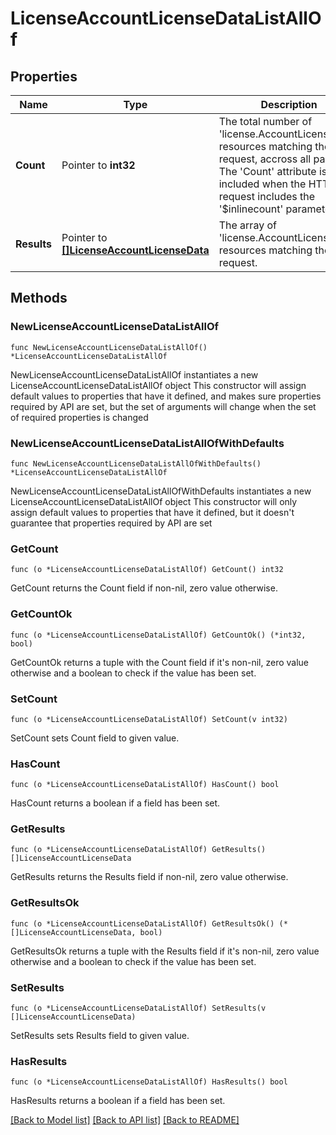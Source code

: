 # LicenseAccountLicenseDataListAllOf

## Properties

Name | Type | Description | Notes
------------ | ------------- | ------------- | -------------
**Count** | Pointer to **int32** | The total number of &#39;license.AccountLicenseData&#39; resources matching the request, accross all pages. The &#39;Count&#39; attribute is included when the HTTP GET request includes the &#39;$inlinecount&#39; parameter. | [optional] 
**Results** | Pointer to [**[]LicenseAccountLicenseData**](license.AccountLicenseData.md) | The array of &#39;license.AccountLicenseData&#39; resources matching the request. | [optional] 

## Methods

### NewLicenseAccountLicenseDataListAllOf

`func NewLicenseAccountLicenseDataListAllOf() *LicenseAccountLicenseDataListAllOf`

NewLicenseAccountLicenseDataListAllOf instantiates a new LicenseAccountLicenseDataListAllOf object
This constructor will assign default values to properties that have it defined,
and makes sure properties required by API are set, but the set of arguments
will change when the set of required properties is changed

### NewLicenseAccountLicenseDataListAllOfWithDefaults

`func NewLicenseAccountLicenseDataListAllOfWithDefaults() *LicenseAccountLicenseDataListAllOf`

NewLicenseAccountLicenseDataListAllOfWithDefaults instantiates a new LicenseAccountLicenseDataListAllOf object
This constructor will only assign default values to properties that have it defined,
but it doesn't guarantee that properties required by API are set

### GetCount

`func (o *LicenseAccountLicenseDataListAllOf) GetCount() int32`

GetCount returns the Count field if non-nil, zero value otherwise.

### GetCountOk

`func (o *LicenseAccountLicenseDataListAllOf) GetCountOk() (*int32, bool)`

GetCountOk returns a tuple with the Count field if it's non-nil, zero value otherwise
and a boolean to check if the value has been set.

### SetCount

`func (o *LicenseAccountLicenseDataListAllOf) SetCount(v int32)`

SetCount sets Count field to given value.

### HasCount

`func (o *LicenseAccountLicenseDataListAllOf) HasCount() bool`

HasCount returns a boolean if a field has been set.

### GetResults

`func (o *LicenseAccountLicenseDataListAllOf) GetResults() []LicenseAccountLicenseData`

GetResults returns the Results field if non-nil, zero value otherwise.

### GetResultsOk

`func (o *LicenseAccountLicenseDataListAllOf) GetResultsOk() (*[]LicenseAccountLicenseData, bool)`

GetResultsOk returns a tuple with the Results field if it's non-nil, zero value otherwise
and a boolean to check if the value has been set.

### SetResults

`func (o *LicenseAccountLicenseDataListAllOf) SetResults(v []LicenseAccountLicenseData)`

SetResults sets Results field to given value.

### HasResults

`func (o *LicenseAccountLicenseDataListAllOf) HasResults() bool`

HasResults returns a boolean if a field has been set.


[[Back to Model list]](../README.md#documentation-for-models) [[Back to API list]](../README.md#documentation-for-api-endpoints) [[Back to README]](../README.md)


